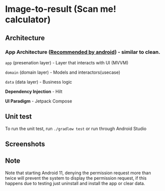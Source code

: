 # Image-to-result (Scan me! calculator)

## Architecture
### App Architecture ([Recommended by android](https://developer.android.com/topic/architecture#recommended-app-arch)) - similar to clean.
`app` (presenation layer) - Layer that interacts with UI (MVVM)

`domain` (domain layer) - Models and interactors(usecase)

`data` (data layer) - Business logic

**Dependency Injection** - Hilt

**UI Paradigm** - Jetpack Compose

## Unit test
To run the unit test, run `./gradlew test` or run through Android Studio

## Screenshots

## Note
Note that starting Android 11, denying the permission request more than twice
will prevent the system to display the permission request, if this happens due to testing
just uninstall and install the app or clear data.
